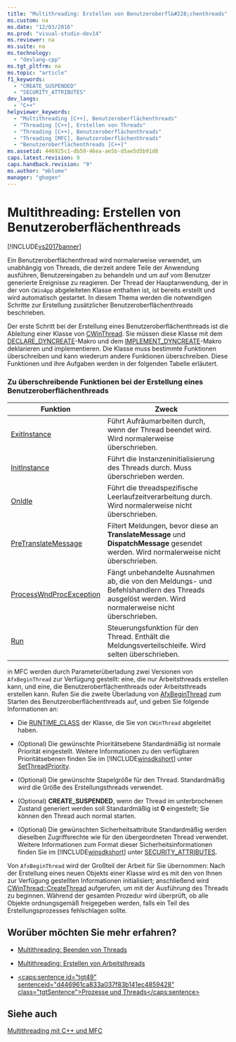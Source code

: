 ```yaml
---
title: "Multithreading: Erstellen von Benutzeroberfl&#228;chenthreads"
ms.custom: na
ms.date: "12/03/2016"
ms.prod: "visual-studio-dev14"
ms.reviewer: na
ms.suite: na
ms.technology: 
  - "devlang-cpp"
ms.tgt_pltfrm: na
ms.topic: "article"
f1_keywords: 
  - "CREATE_SUSPENDED"
  - "SECURITY_ATTRIBUTES"
dev_langs: 
  - "C++"
helpviewer_keywords: 
  - "Multithreading [C++], Benutzeroberflächenthreads"
  - "Threading [C++], Erstellen von Threads"
  - "Threading [C++], Benutzeroberflächenthreads"
  - "Threading [MFC], Benutzeroberflächenthreads"
  - "Benutzeroberflächenthreads [C++]"
ms.assetid: 446925c1-db59-46ea-ae5b-d5ae5d5b91d8
caps.latest.revision: 9
caps.handback.revision: "9"
ms.author: "mblome"
manager: "ghogen"
---
```

# Multithreading: Erstellen von Benutzeroberfl&#228;chenthreads
[!INCLUDE[vs2017banner](../assembler/inline/includes/vs2017banner.md)]

Ein Benutzeroberflächenthread wird normalerweise verwendet, um unabhängig von Threads, die derzeit andere Teile der Anwendung ausführen, Benutzereingaben zu behandeln und um auf vom Benutzer generierte Ereignisse zu reagieren.  Der Thread der Hauptanwendung, der in der von `CWinApp` abgeleiteten Klasse enthalten ist, ist bereits erstellt und wird automatisch gestartet.  In diesem Thema werden die notwendigen Schritte zur Erstellung zusätzlicher Benutzeroberflächenthreads beschrieben.  
  
 Der erste Schritt bei der Erstellung eines Benutzeroberflächenthreads ist die Ableitung einer Klasse von [CWinThread](../mfc/reference/cwinthread-class.md).  Sie müssen diese Klasse mit dem [DECLARE\_DYNCREATE](../Topic/DECLARE_DYNCREATE.md)\-Makro und dem [IMPLEMENT\_DYNCREATE](../Topic/IMPLEMENT_DYNCREATE.md)\-Makro deklarieren und implementieren.  Die Klasse muss bestimmte Funktionen überschreiben und kann wiederum andere Funktionen überschreiben.  Diese Funktionen und ihre Aufgaben werden in der folgenden Tabelle erläutert.  
  
### Zu überschreibende Funktionen bei der Erstellung eines Benutzeroberflächenthreads  
  
|Funktion|Zweck|  
|--------------|-----------|  
|[ExitInstance](../Topic/CWinThread::ExitInstance.md)|Führt Aufräumarbeiten durch, wenn der Thread beendet wird.  Wird normalerweise überschrieben.|  
|[InitInstance](../Topic/CWinThread::InitInstance.md)|Führt die Instanzeninitialisierung des Threads durch.  Muss überschrieben werden.|  
|[OnIdle](../Topic/CWinThread::OnIdle.md)|Führt die threadspezifische Leerlaufzeitverarbeitung durch.  Wird normalerweise nicht überschrieben.|  
|[PreTranslateMessage](../Topic/CWinThread::PreTranslateMessage.md)|Filtert Meldungen, bevor diese an **TranslateMessage** und **DispatchMessage** gesendet werden.  Wird normalerweise nicht überschrieben.|  
|[ProcessWndProcException](../Topic/CWinThread::ProcessWndProcException.md)|Fängt unbehandelte Ausnahmen ab, die von den Meldungs\- und Befehlshandlern des Threads ausgelöst werden.  Wird normalerweise nicht überschrieben.|  
|[Run](../Topic/CWinThread::Run.md)|Steuerungsfunktion für den Thread.  Enthält die Meldungsverteilschleife.  Wird selten überschrieben.|  
  
 in MFC werden durch Parameterüberladung zwei Versionen von `AfxBeginThread` zur Verfügung gestellt: eine, die nur Arbeitsthreads erstellen kann, und eine, die Benutzeroberflächenthreads oder Arbeitsthreads erstellen kann.  Rufen Sie die zweite Überladung von [AfxBeginThread](../Topic/AfxBeginThread.md) zum Starten des Benutzeroberflächenthreads auf, und geben Sie folgende Informationen an:  
  
-   Die [RUNTIME\_CLASS](../Topic/RUNTIME_CLASS.md) der Klasse, die Sie von `CWinThread` abgeleitet haben.  
  
-   \(Optional\) Die gewünschte Prioritätsebene  Standardmäßig ist normale Priorität eingestellt.  Weitere Informationen zu den verfügbaren Prioritätsebenen finden Sie im [!INCLUDE[winsdkshort](../atl/reference/includes/winsdkshort_md.md)] unter [SetThreadPriority](http://msdn.microsoft.com/library/windows/desktop/ms686277).  
  
-   \(Optional\) Die gewünschte Stapelgröße für den Thread.  Standardmäßig wird die Größe des Erstellungsthreads verwendet.  
  
-   \(Optional\) **CREATE\_SUSPENDED**, wenn der Thread im unterbrochenen Zustand generiert werden soll  Standardmäßig ist **0** eingestellt; Sie können den Thread auch normal starten.  
  
-   \(Optional\) Die gewünschten Sicherheitsattribute  Standardmäßig werden dieselben Zugriffsrechte wie für den übergeordneten Thread verwendet.  Weitere Informationen zum Format dieser Sicherheitsinformationen finden Sie im [!INCLUDE[winsdkshort](../atl/reference/includes/winsdkshort_md.md)] unter [SECURITY\_ATTRIBUTES](http://msdn.microsoft.com/library/windows/desktop/aa379560).  
  
 Von `AfxBeginThread` wird der Großteil der Arbeit für Sie übernommen:  Nach der Erstellung eines neuen Objekts einer Klasse wird es mit den von Ihnen zur Verfügung gestellten Informationen initialisiert; anschließend wird [CWinThread::CreateThread](../Topic/CWinThread::CreateThread.md) aufgerufen, um mit der Ausführung des Threads zu beginnen.  Während der gesamten Prozedur wird überprüft, ob alle Objekte ordnungsgemäß freigegeben werden, falls ein Teil des Erstellungsprozesses fehlschlagen sollte.  
  
## Worüber möchten Sie mehr erfahren?  
  
-   [Multithreading: Beenden von Threads](../parallel/multithreading-terminating-threads.md)  
  
-   [Multithreading: Erstellen von Arbeitsthreads](../parallel/multithreading-creating-worker-threads.md)  
  
-   [\<caps:sentence id\="tgt49" sentenceid\="d446961ca833a037f83b141ec4859428" class\="tgtSentence"\>Prozesse und Threads\<\/caps:sentence\>](http://msdn.microsoft.com/library/windows/desktop/ms684841)  
  
## Siehe auch  
 [Multithreading mit C\+\+ und MFC](../parallel/multithreading-with-cpp-and-mfc.md)